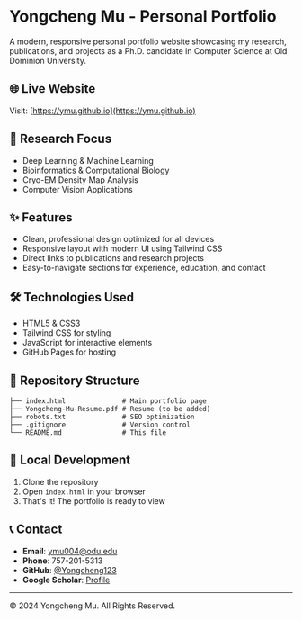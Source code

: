 # Yongcheng Mu - Personal Portfolio

A modern, responsive personal portfolio website showcasing my research, publications, and projects as a Ph.D. candidate in Computer Science at Old Dominion University.

## 🌐 Live Website
Visit: [https://ymu.github.io](https://ymu.github.io)

## 🔬 Research Focus
- Deep Learning & Machine Learning
- Bioinformatics & Computational Biology
- Cryo-EM Density Map Analysis
- Computer Vision Applications

## ✨ Features
- Clean, professional design optimized for all devices
- Responsive layout with modern UI using Tailwind CSS
- Direct links to publications and research projects
- Easy-to-navigate sections for experience, education, and contact

## 🛠️ Technologies Used
- HTML5 & CSS3
- Tailwind CSS for styling
- JavaScript for interactive elements
- GitHub Pages for hosting

## 📁 Repository Structure
```
├── index.html              # Main portfolio page
├── Yongcheng-Mu-Resume.pdf # Resume (to be added)
├── robots.txt              # SEO optimization
├── .gitignore              # Version control
└── README.md               # This file
```

## 🔧 Local Development
1. Clone the repository
2. Open `index.html` in your browser
3. That's it! The portfolio is ready to view

## 📞 Contact
- **Email**: ymu004@odu.edu
- **Phone**: 757-201-5313
- **GitHub**: [@Yongcheng123](https://github.com/Yongcheng123)
- **Google Scholar**: [Profile](https://scholar.google.com/citations?user=NlTvPMYAAAAJ&hl=en&authuser=1&oi=ao)

---
© 2024 Yongcheng Mu. All Rights Reserved. 